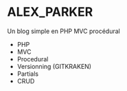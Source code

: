 # ALEX_PARKER

Un blog simple en PHP MVC procédural

- PHP
- MVC
- Procedural
- Versionning (GITKRAKEN)
- Partials
- CRUD

